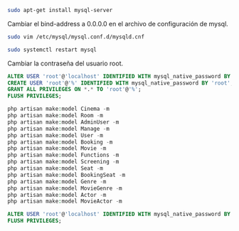 ```bash
sudo apt-get install mysql-server
```

Cambiar el bind-address a 0.0.0.0 en el archivo de configuración de mysql.
```bash
sudo vim /etc/mysql/mysql.conf.d/mysqld.cnf
```

```bash
sudo systemctl restart mysql
```

Cambiar la contraseña del usuario root.
```sql
ALTER USER 'root'@'localhost' IDENTIFIED WITH mysql_native_password BY 'root';
CREATE USER 'root'@'%' IDENTIFIED WITH mysql_native_password BY 'root';
GRANT ALL PRIVILEGES ON *.* TO 'root'@'%';
FLUSH PRIVILEGES;
```

```php
php artisan make:model Cinema -m
php artisan make:model Room -m
php artisan make:model AdminUser -m
php artisan make:model Manage -m
php artisan make:model User -m
php artisan make:model Booking -m
php artisan make:model Movie -m
php artisan make:model Functions -m
php artisan make:model Screening -m
php artisan make:model Seat -m
php artisan make:model BookingSeat -m
php artisan make:model Genre -m
php artisan make:model MovieGenre -m
php artisan make:model Actor -m
php artisan make:model MovieActor -m
```

```sql
ALTER USER 'root'@'localhost' IDENTIFIED WITH mysql_native_password BY 'root';
FLUSH PRIVILEGES;
```